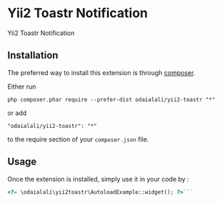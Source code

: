 Yii2 Toastr Notification
========================
Yii2 Toastr Notification

Installation
------------

The preferred way to install this extension is through [composer](http://getcomposer.org/download/).

Either run

```
php composer.phar require --prefer-dist odaialali/yii2-toastr "*"
```

or add

```
"odaialali/yii2-toastr": "*"
```

to the require section of your `composer.json` file.


Usage
-----

Once the extension is installed, simply use it in your code by  :

```php
<?= \odaialali\yii2toastr\AutoloadExample::widget(); ?>```